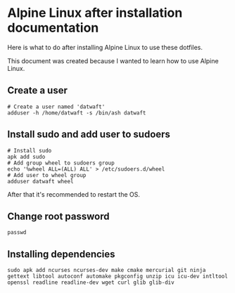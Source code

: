 # Alpine Linux after installation documentation

Here is what to do after installing Alpine Linux to use these dotfiles.

This document was created because I wanted to learn how to use Alpine Linux.

## Create a user

```shell
# Create a user named 'datwaft'
adduser -h /home/datwaft -s /bin/ash datwaft
```

## Install sudo and add user to sudoers

```shell
# Install sudo
apk add sudo
# Add group wheel to sudoers group
echo '%wheel ALL=(ALL) ALL' > /etc/sudoers.d/wheel
# Add user to wheel group
adduser datwaft wheel
```

After that it's recommended to restart the OS.

## Change root password

```shell
passwd
```

## Installing dependencies

```shell
sudo apk add ncurses ncurses-dev make cmake mercurial git ninja gettext libtool autoconf automake pkgconfig unzip icu icu-dev intltool openssl readline readline-dev wget curl glib glib-div
```
